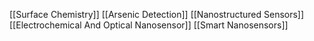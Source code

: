 [[Surface Chemistry]]
[[Arsenic Detection]]
[[Nanostructured Sensors]]
[[Electrochemical And Optical Nanosensor]]
[[Smart Nanosensors]]

